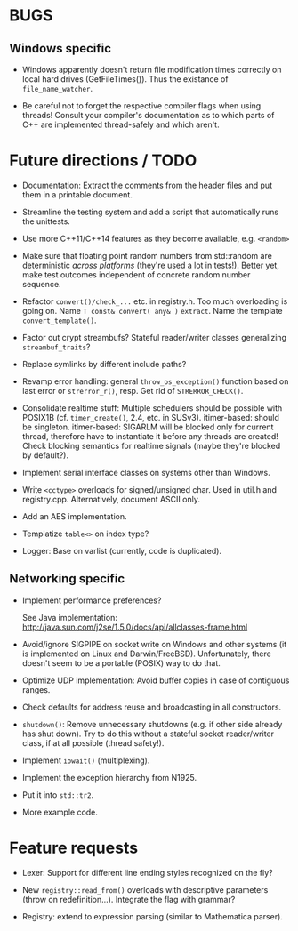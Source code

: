 # BUGS

## Windows specific

- Windows apparently doesn't return file modification times correctly
  on local hard drives (GetFileTimes()).  Thus the existance of
  `file_name_watcher`.

- Be careful not to forget the respective compiler flags when using
  threads!  Consult your compiler's documentation as to which parts of
  C++ are implemented thread-safely and which aren't.


# Future directions / TODO

- Documentation:  Extract the comments from the header files and put them in a
  printable document.

- Streamline the testing system and add a script that automatically runs the
  unittests.

- Use more C++11/C++14 features as they become available, e.g.
  `<random>`

- Make sure that floating point random numbers from std::random are 
  deterministic *across platforms* (they're used a lot in tests!).  Better yet, 
  make test outcomes independent of concrete random number sequence.

- Refactor `convert()/check_...` etc. in registry.h.  Too much overloading
  is going on.  Name `T const& convert( any& )` `extract`.  Name the template
  `convert_template()`.

- Factor out crypt streambufs?  Stateful reader/writer classes
  generalizing `streambuf_traits`?

- Replace symlinks by different include paths?

- Revamp error handling: general `throw_os_exception()` function based on
  last error or `strerror_r()`, resp.  Get rid of `STRERROR_CHECK()`.

- Consolidate realtime stuff:  Multiple schedulers should be possible
  with POSIX1B (cf. `timer_create()`, 2.4, etc. in SUSv3).  itimer-based:
  should be singleton.  itimer-based:  SIGARLM will be blocked only for
  current thread, therefore have to instantiate it before any threads
  are created!  Check blocking semantics for realtime signals (maybe
  they're blocked by default?).

- Implement serial interface classes on systems other than Windows.

- Write `<cctype>` overloads for signed/unsigned char.  Used in util.h and
  registry.cpp.  Alternatively, document ASCII only.

- Add an AES implementation.

- Templatize `table<>` on index type?

- Logger: Base on varlist (currently, code is duplicated).

## Networking specific

- Implement performance preferences?

  See Java implementation:
    http://java.sun.com/j2se/1.5.0/docs/api/allclasses-frame.html

- Avoid/ignore SIGPIPE on socket write on Windows and other systems
  (it is implemented on Linux and Darwin/FreeBSD).  Unfortunately,
  there doesn't seem to be a portable (POSIX) way to do that.

- Optimize UDP implementation:  Avoid buffer copies in case of
  contiguous ranges.

- Check defaults for address reuse and broadcasting in all constructors.

- `shutdown()`:  Remove unnecessary shutdowns (e.g. if other side already
  has shut down).  Try to do this without a stateful socket
reader/writer class, if at all possible (thread safety!).

- Implement `iowait()` (multiplexing).

- Implement the exception hierarchy from N1925.

- Put it into `std::tr2`.

- More example code.


# Feature requests

- Lexer: Support for different line ending styles recognized on the fly?

- New `registry::read_from()` overloads with descriptive parameters (throw
  on redefinition...).  Integrate the flag with grammar?

- Registry: extend to expression parsing (similar to Mathematica parser).
